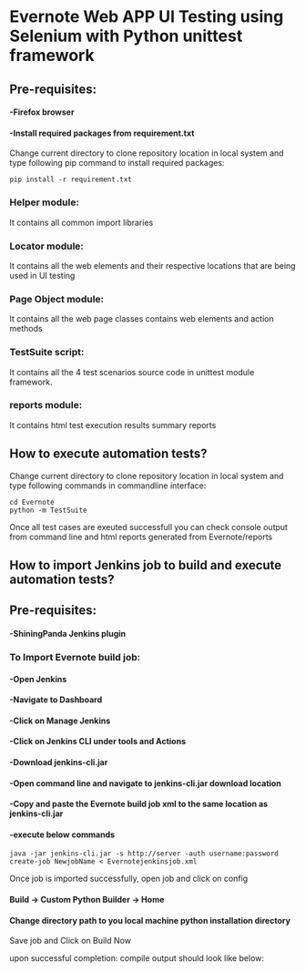 
# Evernote Web APP UI Testing using Selenium with Python unittest framework
## Pre-requisites:
#### -Firefox browser
#### -Install required packages from requirement.txt
Change current directory to clone repository location in local system and type following pip command to install required packages:
```
pip install -r requirement.txt
```
### Helper module:
It contains all common import libraries
### Locator module:
It contains all the web elements and their respective locations that are being used in UI testing
### Page Object module:
It contains all the web page classes contains web elements and action methods
### TestSuite script:
It contains all the 4 test scenarios source code in unittest module framework.
### reports module:
It contains html test execution results summary reports
## How to execute automation tests?
Change current directory to clone repository location in local system and type following commands in commandline interface:
```
cd Evernote
python -m TestSuite
```
Once all test cases are exeuted successfull you can check console output from command line and html reports generated from Evernote/reports

## How to import Jenkins job to build and execute automation tests?
## Pre-requisites:
#### -ShiningPanda Jenkins plugin 


### To Import Evernote build job:

#### -Open Jenkins
#### -Navigate to Dashboard
#### -Click on Manage Jenkins
#### -Click on Jenkins CLI under tools and Actions
#### -Download  jenkins-cli.jar
#### -Open command line and navigate to jenkins-cli.jar download location
#### -Copy and paste the Evernote build job xml to the same location as jenkins-cli.jar
#### -execute below commands
```
java -jar jenkins-cli.jar -s http://server -auth username:password create-job NewjobName < Evernotejenkinsjob.xml
```
Once job is imported successfully, open job and click on config 
#### Build -> Custom Python Builder -> Home
#### Change directory path to you local machine python installation directory

Save job and Click on Build Now

upon successful completion: compile output should look like below:


